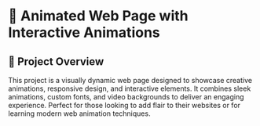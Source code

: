 # 🎨 Animated Web Page with Interactive Animations
## 📝 Project Overview
This project is a visually dynamic web page designed to showcase creative animations, responsive design, and interactive elements. It combines sleek animations, custom fonts, and video backgrounds to deliver an engaging experience. Perfect for those looking to add flair to their websites or for learning modern web animation techniques.
